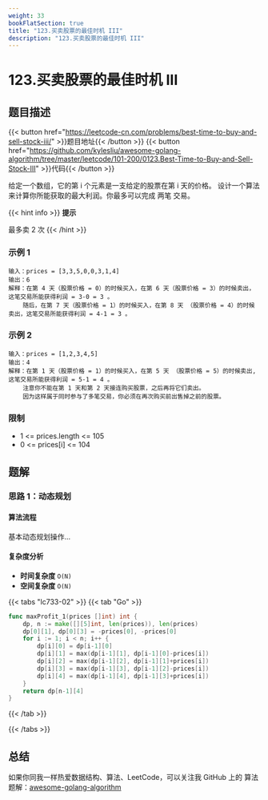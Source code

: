 ```yaml
---
weight: 33
bookFlatSection: true
title: "123.买卖股票的最佳时机 III"
description: "123.买卖股票的最佳时机 III"
---
```


# 123.买卖股票的最佳时机 III

## 题目描述

{{< button href="https://leetcode-cn.com/problems/best-time-to-buy-and-sell-stock-iii/" >}}题目地址{{< /button >}}
{{< button href="https://github.com/kylesliu/awesome-golang-algorithm/tree/master/leetcode/101-200/0123.Best-Time-to-Buy-and-Sell-Stock-III" >}}代码{{< /button >}}

给定一个数组，它的第 i 个元素是一支给定的股票在第 i 天的价格。
设计一个算法来计算你所能获取的最大利润。你最多可以完成 两笔 交易。

{{< hint info >}}
**提示**

最多卖 2 次
{{< /hint >}}

### **示例 1**

```text
输入：prices = [3,3,5,0,0,3,1,4]
输出：6
解释：在第 4 天（股票价格 = 0）的时候买入，在第 6 天（股票价格 = 3）的时候卖出，这笔交易所能获得利润 = 3-0 = 3 。
    随后，在第 7 天（股票价格 = 1）的时候买入，在第 8 天 （股票价格 = 4）的时候卖出，这笔交易所能获得利润 = 4-1 = 3 。
```

### **示例 2**

```text
输入：prices = [1,2,3,4,5]
输出：4
解释：在第 1 天（股票价格 = 1）的时候买入，在第 5 天 （股票价格 = 5）的时候卖出, 这笔交易所能获得利润 = 5-1 = 4 。   
    注意你不能在第 1 天和第 2 天接连购买股票，之后再将它们卖出。   
    因为这样属于同时参与了多笔交易，你必须在再次购买前出售掉之前的股票。
```

### **限制**

- 1 <= prices.length <= 105
- 0 <= prices[i] <= 104

## 题解

### 思路 1：**动态规划**

#### 算法流程

基本动态规划操作...

#### 复杂度分析

- **时间复杂度** `O(N)`
- **空间复杂度** `O(N)`

{{< tabs "lc733-02" >}}
{{< tab "Go" >}}

```go
func maxProfit_1(prices []int) int {
	dp, n := make([][5]int, len(prices)), len(prices)
	dp[0][1], dp[0][3] = -prices[0], -prices[0]
	for i := 1; i < n; i++ {
		dp[i][0] = dp[i-1][0]
		dp[i][1] = max(dp[i-1][1], dp[i-1][0]-prices[i])
		dp[i][2] = max(dp[i-1][2], dp[i-1][1]+prices[i])
		dp[i][3] = max(dp[i-1][3], dp[i-1][2]-prices[i])
		dp[i][4] = max(dp[i-1][4], dp[i-1][3]+prices[i])
	}
	return dp[n-1][4]
}
```

{{< /tab >}}

{{< /tabs >}}

## 总结

如果你同我一样热爱数据结构、算法、LeetCode，可以关注我 GitHub 上的 算法 题解：[awesome-golang-algorithm](https://github.com/kylesliu/awesome-golang-algorithm)
